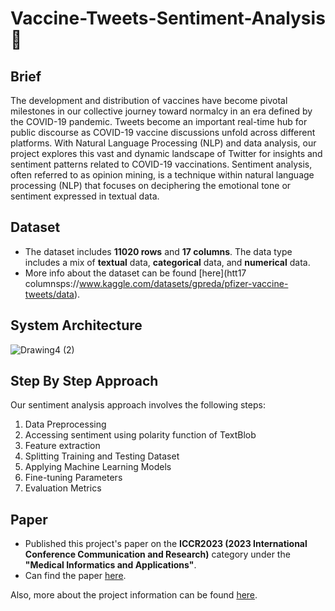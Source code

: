 # Vaccine-Tweets-Sentiment-Analysis :syringe:

## Brief
The development and distribution of vaccines have become pivotal milestones in our collective journey toward normalcy in an era defined by the COVID-19 pandemic. Tweets become an important real-time hub for public discourse as COVID-19 vaccine discussions unfold across different platforms. With Natural Language Processing (NLP) and data analysis, our project explores this vast and dynamic landscape of Twitter for insights and sentiment patterns related to COVID-19 vaccinations. Sentiment analysis, often referred to as opinion mining, is a technique within natural language processing (NLP) that focuses on deciphering the emotional tone or sentiment expressed in textual data.

## Dataset
- The dataset includes **11020 rows** and **17 columns**. The data type includes a mix of **textual** data, **categorical** data, and **numerical** data.
- More info about the dataset can be found [here](htt17 columnsps://www.kaggle.com/datasets/gpreda/pfizer-vaccine-tweets/data).

## System Architecture

![Drawing4 (2)](https://github.com/aungkhantmyat/Vaccine-Tweets-Sentiment-Analysis/assets/48421405/fad4dd96-a224-421e-9128-f38622401076)

## Step By Step Approach
Our sentiment analysis approach involves the following steps:
1. Data Preprocessing
2. Accessing sentiment using polarity function of TextBlob
3. Feature extraction
4. Splitting Training and Testing Dataset
5. Applying Machine Learning Models
6. Fine-tuning Parameters
7. Evaluation Metrics

## Paper
- Published this project's paper on the **ICCR2023 (2023 International Conference Communication and Research)** category under the **"Medical Informatics and Applications"**.
- Can find the paper [here](https://public.thinkonweb.com/sites/iccr2023/proceeding).

Also, more about the project information can be found [here](https://github.com/Raghu2411/Vaccine-Tweets-Sentiment-Analysis/blob/main/Project%20Report.pdf).
